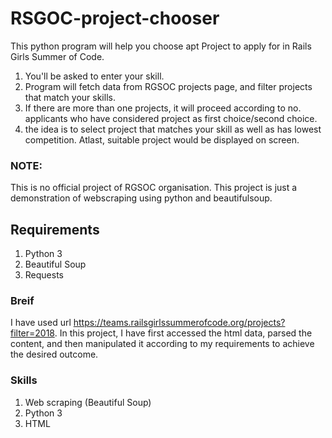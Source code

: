 # RSGOC-project-chooser 
This python program will help you choose apt Project to apply for in Rails Girls Summer of Code. 
1) You'll be asked to enter your skill.
2) Program will fetch data from RGSOC projects page, and filter projects that match your skills.
3) If there are more than one projects, it will proceed according to no. applicants who have considered project as first choice/second choice. 
4) the idea is to select project that matches your skill as well as has lowest competition. Atlast, suitable project would be displayed on screen.

### NOTE:
This is no official project of RGSOC organisation. This project is just a demonstration of webscraping using python and beautifulsoup.

Requirements
------------
1. Python 3
2. Beautiful Soup
3. Requests

### Breif

I have used url https://teams.railsgirlssummerofcode.org/projects?filter=2018. 
In this project, I have first accessed the html data, parsed the content, and then manipulated it according to my requirements to achieve the desired outcome.

### Skills
1. Web scraping (Beautiful Soup)
2. Python 3
3. HTML

